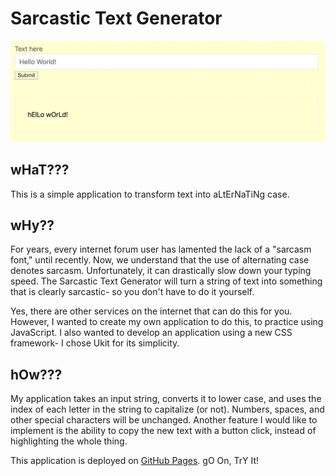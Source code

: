 # Sarcastic Text Generator

![generator preview](/assets/images/preview.png)

## wHaT???

This is a simple application to transform text into aLtErNaTiNg case. 

## wHy??

For years, every internet forum user has lamented the lack of a "sarcasm font," until recently. Now, we understand that the use of alternating case denotes sarcasm. Unfortunately, it can drastically slow down your typing speed. The Sarcastic Text Generator will turn a string of text into something that is clearly sarcastic- so you don't have to do it yourself.

Yes, there are other services on the internet that can do this for you. However, I wanted to create my own application to do this, to practice using JavaScript. I also wanted to develop an application using a new CSS framework- I chose Ukit for its simplicity.

## hOw???

My application takes an input string, converts it to lower case, and uses the index of each letter in the string to capitalize (or not). Numbers, spaces, and other special characters will be unchanged. Another feature I would like to implement is the ability to copy the new text with a button click, instead of highlighting the whole thing.

This application is deployed on [GitHub Pages](https://ksdevinney.github.io/sarcastic-text/). gO On, TrY It!